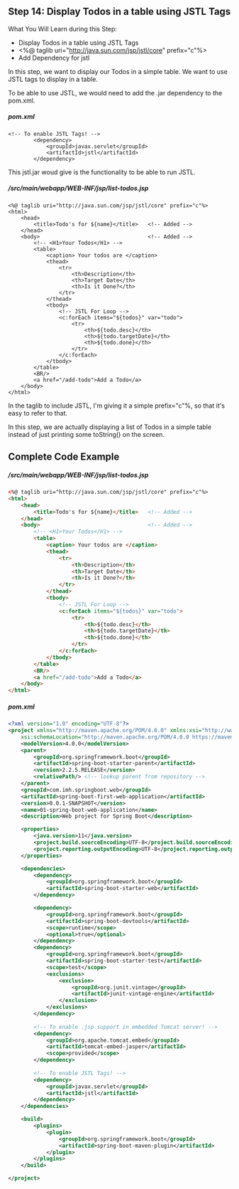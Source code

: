## Step 14: Display Todos in a table using JSTL Tags

What You Will Learn during this Step:

 - Display Todos in a table using JSTL Tags
 - <%@ taglib uri="http://java.sun.com/jsp/jstl/core" prefix="c"%>
 - Add Dependency for jstl

In this step, we want to display our Todos in a simple table. We want to use JSTL tags to display in a table. 

To be able to use JSTL, we would need to add the .jar dependency to the pom.xml.

##### pom.xml
```
<!-- To enable JSTL Tags! -->
     	<dependency>
            <groupId>javax.servlet</groupId>
            <artifactId>jstl</artifactId>
        </dependency>
```

This jstl.jar woud give is the functionality to be able to run JSTL.

##### /src/main/webapp/WEB-INF/jsp/list-todos.jsp

```
<%@ taglib uri="http://java.sun.com/jsp/jstl/core" prefix="c"%>
<html>
	<head>
		<title>Todo's for ${name}</title>	<!-- Added -->
	</head>
	<body>									<!-- Added -->
		<!-- <H1>Your Todos</H1> -->
		<table>
			<caption> Your todos are </caption>
			<thead>
				<tr>
					<th>Description</th>
					<th>Target Date</th>
					<th>Is it Done?</th>
				</tr>
			</thead>
			<tbody>
				<!-- JSTL For Loop -->
				<c:forEach items="${todos}" var="todo">
					<tr>
						<th>${todo.desc}</th>
						<th>${todo.targetDate}</th>
						<th>${todo.done}</th>
					</tr>
				</c:forEach>
			</tbody>
		</table>
		<BR/>
		<a href="/add-todo">Add a Todo</a>
	</body>
</html>
```

In the taglib to include JSTL, I'm giving it a simple prefix="c"%, so that it's easy to refer to that.

In this step, we are actually displaying a list of Todos in a simple table instead of just printing some toString() on the screen.

## Complete Code Example

##### /src/main/webapp/WEB-INF/jsp/list-todos.jsp

```html
<%@ taglib uri="http://java.sun.com/jsp/jstl/core" prefix="c"%>
<html>
	<head>
		<title>Todo's for ${name}</title>	<!-- Added -->
	</head>
	<body>									<!-- Added -->
		<!-- <H1>Your Todos</H1> -->
		<table>
			<caption> Your todos are </caption>
			<thead>
				<tr>
					<th>Description</th>
					<th>Target Date</th>
					<th>Is it Done?</th>
				</tr>
			</thead>
			<tbody>
				<!-- JSTL For Loop -->
				<c:forEach items="${todos}" var="todo">
					<tr>
						<th>${todo.desc}</th>
						<th>${todo.targetDate}</th>
						<th>${todo.done}</th>
					</tr>
				</c:forEach>
			</tbody>
		</table>
		<BR/>
		<a href="/add-todo">Add a Todo</a>
	</body>
</html>
```

##### pom.xml

```xml
<?xml version="1.0" encoding="UTF-8"?>
<project xmlns="http://maven.apache.org/POM/4.0.0" xmlns:xsi="http://www.w3.org/2001/XMLSchema-instance"
	xsi:schemaLocation="http://maven.apache.org/POM/4.0.0 https://maven.apache.org/xsd/maven-4.0.0.xsd">
	<modelVersion>4.0.0</modelVersion>
	<parent>
		<groupId>org.springframework.boot</groupId>
		<artifactId>spring-boot-starter-parent</artifactId>
		<version>2.2.5.RELEASE</version>
		<relativePath/> <!-- lookup parent from repository -->
	</parent>
	<groupId>com.imh.springboot.web</groupId>
	<artifactId>spring-boot-first-web-application</artifactId>
	<version>0.0.1-SNAPSHOT</version>
	<name>01-spring-boot-web-application</name>
	<description>Web project for Spring Boot</description>

	<properties>
		<java.version>11</java.version>
		<project.build.sourceEncoding>UTF-8</project.build.sourceEncoding>
		<project.reporting.outputEncoding>UTF-8</project.reporting.outputEncoding>
	</properties>

	<dependencies>
		<dependency>
			<groupId>org.springframework.boot</groupId>
			<artifactId>spring-boot-starter-web</artifactId>
		</dependency>

		<dependency>
			<groupId>org.springframework.boot</groupId>
			<artifactId>spring-boot-devtools</artifactId>
			<scope>runtime</scope>
			<optional>true</optional>
		</dependency>
		<dependency>
			<groupId>org.springframework.boot</groupId>
			<artifactId>spring-boot-starter-test</artifactId>
			<scope>test</scope>
			<exclusions>
				<exclusion>
					<groupId>org.junit.vintage</groupId>
					<artifactId>junit-vintage-engine</artifactId>
				</exclusion>
			</exclusions>
		</dependency>
		
		<!-- To enable .jsp support in embedded Tomcat server! -->
		<dependency>
            <groupId>org.apache.tomcat.embed</groupId>
            <artifactId>tomcat-embed-jasper</artifactId>
            <scope>provided</scope>
        </dependency>
        
		<!-- To enable JSTL Tags! -->        
        <dependency>
            <groupId>javax.servlet</groupId>
            <artifactId>jstl</artifactId>
        </dependency>
	</dependencies>

	<build>
		<plugins>
			<plugin>
				<groupId>org.springframework.boot</groupId>
				<artifactId>spring-boot-maven-plugin</artifactId>
			</plugin>
		</plugins>
	</build>

</project>
```